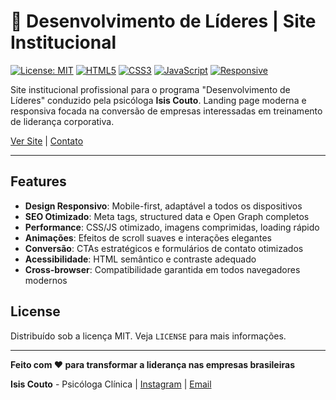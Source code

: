 # 🚀 Desenvolvimento de Líderes | Site Institucional

[![License: MIT](https://img.shields.io/badge/License-MIT-yellow.svg)](https://opensource.org/licenses/MIT)
[![HTML5](https://img.shields.io/badge/HTML5-E34F26?style=flat&logo=html5&logoColor=white)](https://developer.mozilla.org/en-US/docs/Web/HTML)
[![CSS3](https://img.shields.io/badge/CSS3-1572B6?style=flat&logo=css3&logoColor=white)](https://developer.mozilla.org/en-US/docs/Web/CSS)
[![JavaScript](https://img.shields.io/badge/JavaScript-F7DF1E?style=flat&logo=javascript&logoColor=black)](https://developer.mozilla.org/en-US/docs/Web/JavaScript)
[![Responsive](https://img.shields.io/badge/Responsive-4CAF50?style=flat&logo=responsive&logoColor=white)](https://developer.mozilla.org/en-US/docs/Learn/CSS/CSS_layout/Responsive_Design)

Site institucional profissional para o programa "Desenvolvimento de Líderes" conduzido pela psicóloga **Isis Couto**.
Landing page moderna e responsiva focada na conversão de empresas interessadas em treinamento de liderança corporativa.

[Ver Site](https://treinamento-lideranca.isiscouto.com.br) | [Contato](mailto:psi@isiscouto.com.br)

---

## Features

- **Design Responsivo**: Mobile-first, adaptável a todos os dispositivos
- **SEO Otimizado**: Meta tags, structured data e Open Graph completos
- **Performance**: CSS/JS otimizado, imagens comprimidas, loading rápido
- **Animações**: Efeitos de scroll suaves e interações elegantes
- **Conversão**: CTAs estratégicos e formulários de contato otimizados
- **Acessibilidade**: HTML semântico e contraste adequado
- **Cross-browser**: Compatibilidade garantida em todos navegadores modernos

## License

Distribuído sob a licença MIT. Veja `LICENSE` para mais informações.

---

**Feito com ❤️ para transformar a liderança nas empresas brasileiras**

**Isis Couto** - Psicóloga
Clínica | [Instagram](https://www.instagram.com/psicologaisiscouto/) | [Email](mailto:psi@isiscouto.com.br)

